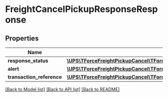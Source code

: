 # FreightCancelPickupResponseResponse

## Properties
Name | Type | Description | Notes
------------ | ------------- | ------------- | -------------
**response_status** | [**\UPS\TForceFreightPickupCancel\TForceFreightPickupCancel\ResponseResponseStatus**](ResponseResponseStatus.md) |  | 
**alert** | [**\UPS\TForceFreightPickupCancel\TForceFreightPickupCancel\ResponseAlert**](ResponseAlert.md) |  | [optional] 
**transaction_reference** | [**\UPS\TForceFreightPickupCancel\TForceFreightPickupCancel\ResponseTransactionReference**](ResponseTransactionReference.md) |  | [optional] 

[[Back to Model list]](../../README.md#documentation-for-models) [[Back to API list]](../../README.md#documentation-for-api-endpoints) [[Back to README]](../../README.md)


